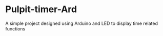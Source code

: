 # Pulpit-timer-Ard
A simple project designed using Arduino and LED to display time related functions
